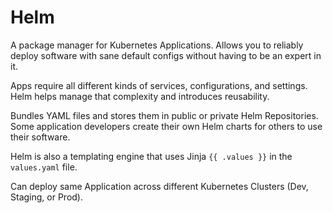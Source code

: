 # Helm
A package manager for Kubernetes Applications.  Allows you to reliably deploy software with sane default configs without having to be an expert in it.

Apps require all different kinds of services, configurations, and settings.  Helm helps manage that complexity and introduces reusability.

Bundles YAML files and stores them in public or private Helm Repositories.  Some application developers create their own Helm charts for others to use their software.

Helm is also a templating engine that uses Jinja `{{ .values }}` in the `values.yaml` file.

Can deploy same Application across different Kubernetes Clusters (Dev, Staging, or Prod).